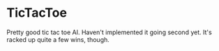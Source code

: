 # TicTacToe

Pretty good tic tac toe AI. Haven't implemented it going second yet. It's racked up quite a few wins, though.
